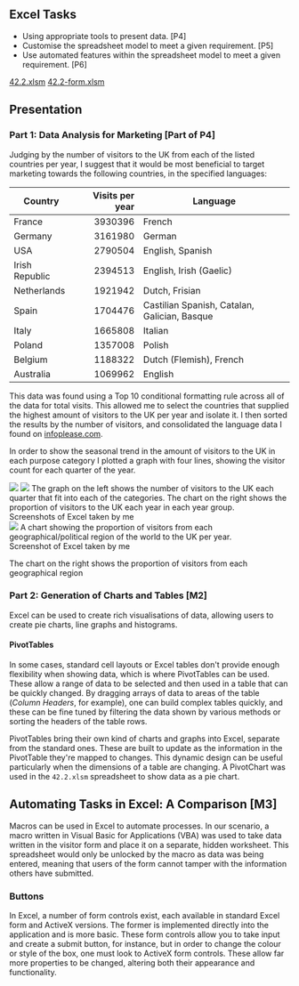 ## Excel Tasks

* Using appropriate tools to present data. [P4]
* Customise the spreadsheet model to meet a given requirement. [P5]
* Use automated features within the spreadsheet model to meet a given requirement. [P6]

<div class="f">
	<a href="/btec/f/42.2.xlsm" class="ref">42.2.xlsm</a>
	<a href="/btec/f/42.2-form.xlsm" class="ref">42.2-form.xlsm</a>
</div>


## Presentation

### Part 1: Data Analysis for Marketing [Part of P4]

Judging by the number of visitors to the UK from each of the listed countries per year, I suggest that it would be most beneficial to target marketing towards the following countries, in the specified languages:

| Country			| Visits per year	| Language											
|-------------------|------------------:| --------
| France			| 3930396			| French
| Germany			| 3161980			| German
| USA				| 2790504			| English, Spanish
| Irish Republic	| 2394513			| English, Irish (Gaelic)
| Netherlands		| 1921942			| Dutch, Frisian
| Spain				| 1704476			| Castilian Spanish, Catalan, Galician, Basque
| Italy				| 1665808			| Italian
| Poland			| 1357008			| Polish
| Belgium			| 1188322			| Dutch (Flemish), French
| Australia			| 1069962			| English

This data was found using a Top 10 conditional formatting rule across all of the data for total visits. This allowed me to select the countries that supplied the highest amount of visitors to the UK per year and isolate it. I then sorted the results by the number of visitors, and consolidated the language data I found on [infoplease.com](http://www.infoplease.com/ipa/A0855611.html).

In order to show the seasonal trend in the amount of visitors to the UK in each purpose category I plotted a graph with four lines, showing the visitor count for each quarter of the year.

<div class="i h">
	<img src="/btec/i/42.2.1.png">
	<img src="/btec/i/42.2.2.png">
	The graph on the left shows the number of visitors to the UK each quarter that fit into each of the categories. The chart on the right shows the proportion of visitors to the UK each year in each year group.
	<div>Screenshots of Excel taken by me</div>
</div>

<div class="i r">
	<img src="/btec/i/42.2.3.png">
	A chart showing the proportion of visitors from each geographical/political region of the world to the UK per year.
	<div>Screenshot of Excel taken by me</div>
</div>

The chart on the right shows the proportion of visitors from each geographical region 

### Part 2: Generation of Charts and Tables [M2]

Excel can be used to create rich visualisations of data, allowing users to create pie charts, line graphs and histograms.

#### PivotTables

In some cases, standard cell layouts or Excel tables don't provide enough flexibility when showing data, which is where PivotTables can be used. These allow a range of data to be selected and then used in a table that can be quickly changed. By dragging arrays of data to areas of the table (*Column Headers*, for example), one can build complex tables quickly, and these can be fine tuned by filtering the data shown by various methods or sorting the headers of the table rows.

PivotTables bring their own kind of charts and graphs into Excel, separate from the standard ones. These are built to update as the information in the PivotTable they're mapped to changes. This dynamic design can be useful particularly when the dimensions of a table are changing. A PivotChart was used in the `42.2.xlsm` spreadsheet to show data as a pie chart.

## Automating Tasks in Excel: A Comparison [M3]

Macros can be used in Excel to automate processes. In our scenario, a macro written in Visual Basic for Applications (VBA) was used to take data written in the visitor form and place it on a separate, hidden worksheet. This spreadsheet would only be unlocked by the macro as data was being entered, meaning that users of the form cannot tamper with the information others have submitted.

### Buttons

In Excel, a number of form controls exist, each available in standard Excel form and ActiveX versions. The former is implemented directly into the application and is more basic. These form controls allow you to take input and create a submit button, for instance, but in order to change the colour or style of the box, one must look to ActiveX form controls. These allow far more properties to be changed, altering both their appearance and functionality.